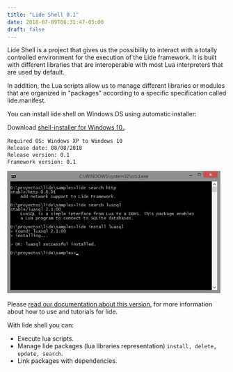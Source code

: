 ```yaml
---
title: "Lide Shell 0.1"
date: 2018-07-09T06:31:47-05:00
draft: false
---
```


Lide Shell is a project that gives us the possibility to interact with a totally controlled environment for the execution of the Lide framework. It is built with different libraries that are interoperable with most Lua interpreters that are used by default.

In addition, the Lua scripts allow us to manage different libraries or modules that are organized in "packages" according to a specific specification called lide.manifest.

You can install lide shell on Windows OS using automatic installer:

Download [shell-installer for Windows 10.](https://github.com/lidesdk/shell/releases/download/v0.1-beta/shell-installer-0.1-11.exe).

```
Required OS: Windows XP to Windows 10
Release date: 08/08/2018
Release version: 0.1
Framework version: 0.1
```


<img src="/screenshot.png" 
alt="Lide shell cmd screenshot" width="490" height="280" border="0" />

Please [read our documentation about this version.](http://lide-framework.readthedocs.io/en/0.1/) for more information about how to use and tutorials for lide.

With lide shell you can:

- Execute lua scripts.
- Manage lide packages (lua libraries representation) `install, delete, update, search`.
- Link packages with dependencies.
